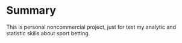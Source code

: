 # Summary #

This is personal noncommercial project, just for test my analytic and statistic skills about sport betting.